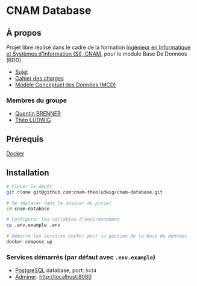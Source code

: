 # CNAM Database

## À propos

Projet libre réalisé dans le cadre de la formation [Ingénieur en Informatique et Systèmes d'Information (SI), CNAM](https://www.itii-alsace.fr/formations/informatique-et-systemes-dinformation-le-cnam/), pour le module Base De Données (BDD).

- [Sujet](./docs/sujet.md)
- [Cahier des charges](./docs/cahier_des_charges.md)
- [Modèle Conceptuel des Données (MCD)](./docs/MCD.puml)

### Membres du groupe

- [Quentin BRENNER](https://github.com/OneLiberty)
- [Théo LUDWIG](https://gitlab.com/theoludwig)

## Prérequis

[Docker](https://www.docker.com/)

## Installation

```sh
# Cloner le dépôt
git clone git@github.com:cnam-theoludwig/cnam-database.git

# Se déplacer dans le dossier du projet
cd cnam-database

# Configurer les variables d'environnement
cp .env.example .env

# Démarre les services Docker pour la gestion de la base de données
docker compose up
```

### Services démarrés (par défaut avec `.env.example`)

- [PostgreSQL](https://www.postgresql.org/) database, port: `5434`
- [Adminer](https://www.adminer.org/): <http://localhost:8080>
